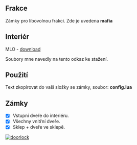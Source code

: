 ## Frakce
Zámky pro libovolnou frakci. Zde je uvedena **mafia**

## Interiér
MLO - [download](https://github.com/mikethemadkiwi/opendoor_madrazo)

Soubory mne navedly na tento odkaz ke stažení.

## Použití
Text zkopírovat do vaší složky se zámky, soubor: __config.lua__

## Zámky
- [x] Vstupní dveře do interiéru.
- [x] Všechny vnitřní dveře.
- [x] Sklep + dveře ve sklepě.

<a href="https://cdn.discordapp.com/attachments/696442851848093756/704790405660541009/572772527827242.png" target="_blank"><img alt="doorlock" src="https://cdn.discordapp.com/attachments/696442851848093756/704790405660541009/572772527827242.png"></a>
